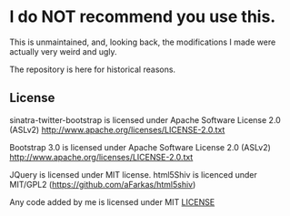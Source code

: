 I do NOT recommend you use this.
=================

This is unmaintained, and, looking back, the modifications I made were actually very weird and ugly.

The repository is here for historical reasons.

License
-------

sinatra-twitter-bootstrap is licensed under Apache Software License 2.0 (ASLv2)
http://www.apache.org/licenses/LICENSE-2.0.txt

Bootstrap 3.0 is licensed under Apache Software License 2.0 (ASLv2) 
http://www.apache.org/licenses/LICENSE-2.0.txt

JQuery is licensed under MIT license.
html5Shiv is licenced under MIT/GPL2 (https://github.com/aFarkas/html5shiv)

Any code added by me is licensed under MIT
[LICENSE](LICENSE)
